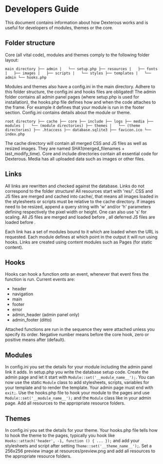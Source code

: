 Developers Guide
================

This document contains information about how Dexterous works and is useful for developers of modules, themes or the core.

Folder structure
----------------

Core (all vital code), modules and themes comply to the following folder layout:

``main directory
├── admin
|   └── setup.php
├── resources
|   ├── fonts
|   ├── images
|   ├── scripts
|   └── styles
├── templates
|   └── admin
└── hooks.php``

Modules and themes also have a config.ini in the main directory. Adhere to this folder structure, the config.ini and hooks files are obligated!
The admin folder contains all admin panel pages (where setup.php is used for installation), the hooks.php file defines how and when the code attaches to the frame. For example it defines that your module is run in the footer section. Config.ini contains details about the module or theme.

``root directory
├── cache
├── core
├── include
├── logs
├── media
├── modules
|   └── (module directories)
├── themes
|   └── (theme directories)
├── .htaccess
├── database.sqlite3
├── favicon.ico
└── index.php``

The cache directory will contain all merged CSS and JS files as well as resized images. They are named SHA1(merged_filenames + last_modify_time). Core and include directories contain all essential code for Dexterous. Media has all uploaded data such as images or other files.

Links
-----

All links are rewritten and checked against the database. Links do not correspond to the folder structure! All resources start with 'res/'. CSS and JS files are merged and cached into cache/, that means all images loaded in the stylesheets or scripts must be relative to the cache directory. If images need to be resized, append a query string with 'w' and/or 'h' parameters defining respectively the pixel width or height. One can also use 's' for scaling. All JS files are merged and loaded before </head>, all deferred JS files are loaded before </body>.

Each link has a set of modules bound to it which are loaded when the URL is requested. Each module defines at which point in the output it will run using hooks. Links are created using content modules such as Pages (for static content).

Hooks
-----

Hooks can hook a function onto an event, whenever that event fires the function is run. Current events are:

- header
- navigation
- main
- footer
- error
- admin_header (admin panel only)
- admin_footer (ditto)

Attached functions are run in the sequence they were attached unless you specify its order. Negative number means before the core hook, zero or positive means after (default).

Modules
-------

In config.ini you set the details for your module including the admin panel link it adds. In setup.php you write the database setup code. Create the admin page and let it start with ``Module::set('__module_name__');``. You can now use the static ``Module`` class to add stylesheets, scripts, variables for your template and to render the template. Your admin page must end with ``exit;``. Use the hooks.php file to hook your module to the pages and use ``Module::set('__module_name__');`` and the ``Module`` class like in your admin page. Add all resources to the appropriate resource folders.

Themes
------

In config.ini you set the details for your theme. Your hooks.php file tells how to hook the theme to the pages, typically you hook like ``Hooks::attach('header', -1, function () { ... });`` and add your stylesheets and script after setting ``Theme::set('__theme_name__');``. Set a 256x256 preview image at resources/preview.png and add all resources to the appropriate resource folders.